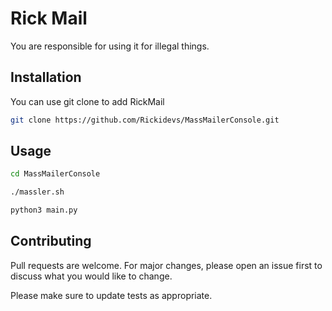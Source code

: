 # Rick Mail

You are responsible for using it for illegal things.

## Installation

You can use git clone to add RickMail

```bash
git clone https://github.com/Rickidevs/MassMailerConsole.git
```

## Usage

``` bash
cd MassMailerConsole 
```
``` bash
./massler.sh
```
``` bash
python3 main.py
```

## Contributing

Pull requests are welcome. For major changes, please open an issue first
to discuss what you would like to change.

Please make sure to update tests as appropriate.

